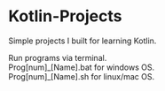 # Kotlin-Projects
Simple projects I built for learning Kotlin.

Run programs via terminal.  
Prog[num]\_[Name].bat for windows OS.  
Prog[num]\_[Name].sh for linux/mac OS.
